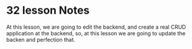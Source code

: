 # 32 lesson Notes

At this lesson, we are going to edit the backend, and create a real CRUD application at the backend, so, at this lesson we are going to update the backen and perfection that.
